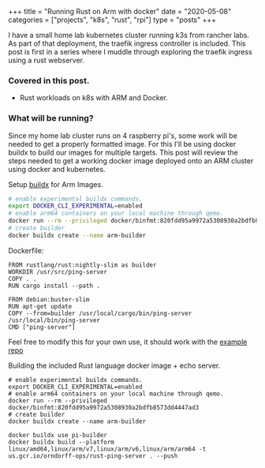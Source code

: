 +++
title = "Running Rust on Arm with docker"
date = "2020-05-08"
categories = ["projects", "k8s", "rust", "rpi"]
type = "posts"
+++

I have a small home lab kubernetes cluster running k3s from rancher labs. As part of that deployment, the traefik ingress controller is included. This post is first in a series where I muddle through exploring the traefik ingress using a rust webserver.


### Covered in this post.

- Rust workloads on k8s with ARM and Docker.

### What will be running?

Since my home lab cluster runs on 4 raspberry pi's, some work will be needed to get a properly formatted image. For this I'll be using docker buildx to build our images for multiple targets.
This post will review the steps needed to get a working docker image deployed onto an ARM cluster using docker and kubernetes.

Setup [buildx](https://www.docker.com/blog/getting-started-with-docker-for-arm-on-linux/) for Arm Images.

```bash
# enable experimental buildx commands.
export DOCKER_CLI_EXPERIMENTAL=enabled
# enable arm64 containers on your local machine through qemo.
docker run --rm --privileged docker/binfmt:820fdd95a9972a5308930a2bdfb8573dd4447ad3
# create builder
docker buildx create --name arm-builder
```

Dockerfile:

```docker
FROM rustlang/rust:nightly-slim as builder
WORKDIR /usr/src/ping-server
COPY . .
RUN cargo install --path .

FROM debian:buster-slim
RUN apt-get update
COPY --from=builder /usr/local/cargo/bin/ping-server /usr/local/bin/ping-server
CMD ["ping-server"]
```

Feel free to modify this for your own use, it should work with the [example repo](https://github.com/zorndorff/rust-ping-server)

Building the included Rust language docker image + echo server.

```docker
# enable experimental buildx commands.
export DOCKER_CLI_EXPERIMENTAL=enabled
# enable arm64 containers on your local machine through qemo.
docker run --rm --privileged docker/binfmt:820fdd95a9972a5308930a2bdfb8573dd4447ad3
# create builder
docker buildx create --name arm-builder

docker buildx use pi-builder
docker buildx build --platform linux/amd64,linux/arm/v7,linux/arm/v6,linux/arm/arm64 -t us.gcr.io/orndorff-ops/rust-ping-server . --push
```



